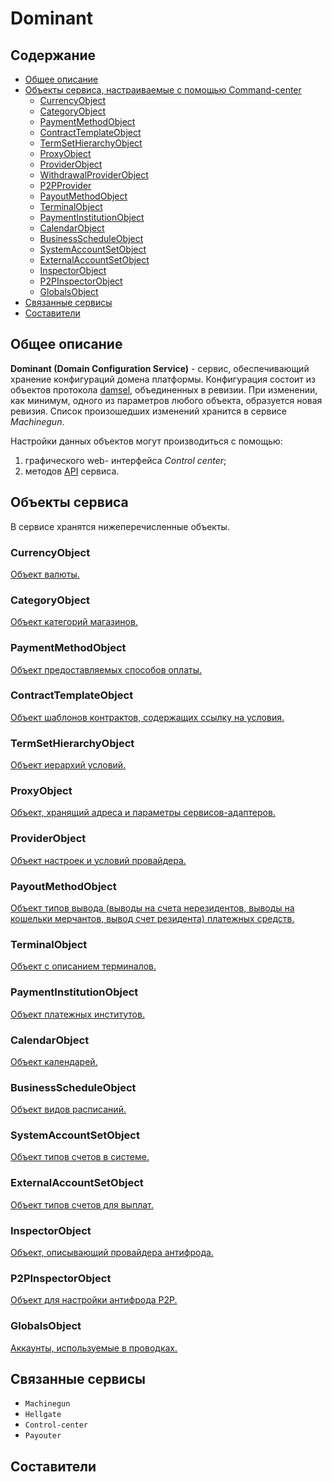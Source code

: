 # Dominant
<!-- insert your shields here -->

<!-- TOC -->
## Содержание
- [Общее описание](#Общее-описание)
- [Объекты сервиса, настраиваемые с помощью Command-center](#Объекты-сервиса,-настраиваемые-с-помощью-Command-center)
   - [CurrencyObject](#CurrencyObject)
   - [CategoryObject](#CategoryObject)
   - [PaymentMethodObject](#PaymentMethodObject)
   - [ContractTemplateObject](#ContractTemplateObject)
   - [TermSetHierarchyObject](#TermSetHierarchyObject)
   - [ProxyObject](#ProxyObject)
   - [ProviderObject](#ProviderObject)
   - [WithdrawalProviderObject](#WithdrawalProviderObject)
   - [P2PProvider](#P2PProvider)
   - [PayoutMethodObject](#PayoutMethodObject)
   - [TerminalObject](#TerminalObject)
   - [PaymentInstitutionObject](#PaymentInstitutionObject)
   - [CalendarObject](#CalendarObject)
   - [BusinessScheduleObject](#BusinessScheduleObject)
   - [SystemAccountSetObject](#SystemAccountSetObject)
   - [ExternalAccountSetObject](#ExternalAccountSetObject)
   - [InspectorObject](#InspectorObject)
   - [P2PInspectorObject](#P2PInspectorObject)
   - [GlobalsObject](#GlobalsObject)
- [Связанные сервисы](#Связанные-сервисы)
- [Составители](#Составители)

## Общее описание
**Dominant (Domain Configuration Service)** - сервис, обеспечивающий хранение конфигураций домена платформы. Конфигурация состоит из объектов протокола [damsel](https://github.com/rbkmoney/damsel/blob/master/proto/domain.thrift), объединенных в ревизии. При изменении, как минимум, одного из параметров любого объекта, образуется новая ревизия. Список произошедших изменений хранится в сервисе *Machinegun*.     

Настройки данных объектов могут производиться с помощью:    
1. графического web- интерфейса *Control center*;
2. методов [API](https://github.com/rbkmoney/damsel/blob/master/proto/domain.thrift) сервиса.

## Объекты сервиса 
В сервисе хранятся нижеперечисленные объекты.
### CurrencyObject
[Объект валюты.](objects/currencyObject.md)

### CategoryObject
[Объект категорий магазинов.](objects/categoryObject.md)

### PaymentMethodObject
[Объект предоставляемых способов оплаты.](objects/paymentMethodObject.md)

### ContractTemplateObject
[Объект шаблонов контрактов, содержащих ссылку на условия.](objects/сontractTemplateObject.md)

### TermSetHierarchyObject
[Объект иерархий условий.](objects/termSetHierarchyObject)

### ProxyObject
[Объект, хранящий адреса и параметры сервисов-адаптеров.](objects/proxyObject.md)

### ProviderObject
[Объект настроек и условий провайдера.](objects/providerObject)


### PayoutMethodObject
[Объект типов вывода (выводы на счета нерезидентов, выводы на кошельки мерчантов, вывод счет резидента) платежных средств.](objects/payoutMethodObject.md)

### TerminalObject
[Объект с описанием терминалов.](objects/terminalObject.md)

### PaymentInstitutionObject
[Объект платежных институтов.](objects/paymentInstitutionObject.md)

### CalendarObject
[Объект календарей.](objects/calendarObject.md)

### BusinessScheduleObject
[Объект видов расписаний.](objects/businessScheduleobject.md)

### SystemAccountSetObject
[Объект типов счетов в системе.](objects/systemAccountSetObjec.md)

### ExternalAccountSetObject
[Объект типов счетов для выплат.](objects/externalAccountSetObject.md)

### InspectorObject
[Объект, описывающий провайдера антифрода.](objects/inspectorObject.md)

### P2PInspectorObject
[Объект для настройки антифрода P2P.](objects/p2pInspectorObject.md)

### GlobalsObject
[Аккаунты, используемые в проводках.](objects/globalsObject.md)

## Связанные сервисы
* `Machinegun`
* `Hellgate`
* `Control-center`
* `Payouter`

## Составители